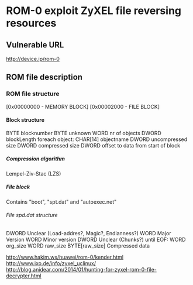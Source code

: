 # ROM-0 exploit ZyXEL file reversing resources 

## Vulnerable URL
http://device.ip/rom-0

## ROM file description

### ROM file structure
[0x00000000 - MEMORY BLOCK]
[0x00002000 - FILE BLOCK]

#### Block structure
BYTE     blocknumber
BYTE     unknown
WORD     nr of objects
DWORD    blockLength
foreach object:
  CHAR[14] objectname
  DWORD    uncompressed size
  DWORD    compressed size
  DWORD    offset to data from start of block

##### Compression algorithm
Lempel-Ziv-Stac (LZS)

##### File block
Contains "boot", "spt.dat" and "autoexec.net"

###### File spd.dat structure
DWORD	Unclear (Load-addres?, Magic?, Endianness?)
WORD	Major Version
WORD	Minor version
DWORD	Unclear (Chunks?)
until EOF:
  WORD		  org_size
  WORD		  raw_size
  BYTE[raw_size]  Compressed data
	

http://www.hakim.ws/huawei/rom-0/kender.html
http://www.ixo.de/info/zyxel_uclinux/
http://blog.anidear.com/2014/01/hunting-for-zyxel-rom-0-file-decrypter.html
